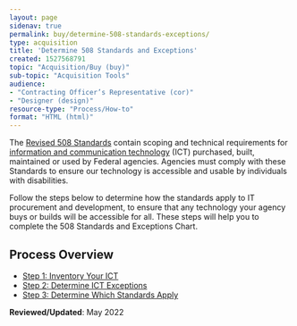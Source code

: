 ```yaml
---
layout: page
sidenav: true
permalink: buy/determine-508-standards-exceptions/
type: acquisition
title: 'Determine 508 Standards and Exceptions'
created: 1527568791
topic: "Acquisition/Buy (buy)"
sub-topic: "Acquisition Tools"
audience:
- "Contracting Officer’s Representative (cor)"
- "Designer (design)"
resource-type: "Process/How-to"
format: "HTML (html)"
---
```


The [Revised 508 Standards][1] contain scoping and technical requirements for [information and communication technology](https://www.section508.gov/content/glossary/#ict) (ICT) purchased, built, maintained or used by Federal agencies. Agencies must comply with these Standards to ensure our technology is accessible and usable by individuals with disabilities.

Follow the steps below to determine how the standards apply to IT procurement and development, to ensure that any technology your agency buys or builds will be accessible for all. These steps will help you to complete the 508 Standards and Exceptions Chart.

## **Process Overview**

  * [Step 1: Inventory Your ICT][2]
  * [Step 2: Determine ICT Exceptions][3]
  * [Step 3: Determine Which Standards Apply][4]

**Reviewed/Updated**: May 2022

 [1]: https://www.access-board.gov/guidelines-and-standards/communications-and-it/about-the-ict-refresh/final-rule/text-of-the-standards-and-guidelines
 [2]: {{site.baseurl}}/buy/inventory-your-ict
 [3]: {{site.baseurl}}/buy/determine-ict-exceptions
 [4]: {{site.baseurl}}/buy/determine-ict-standards